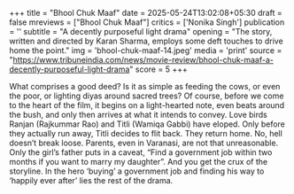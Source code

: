 +++
title = "Bhool Chuk Maaf"
date = 2025-05-24T13:02:08+05:30
draft = false
mreviews = ["Bhool Chuk Maaf"]
critics = ['Nonika Singh']
publication = ''
subtitle = "A decently purposeful light drama"
opening = "The story, written and directed by Karan Sharma, employs some deft touches to drive home the point."
img = 'bhool-chuk-maaf-14.jpeg'
media = 'print'
source = "https://www.tribuneindia.com/news/movie-review/bhool-chuk-maaf-a-decently-purposeful-light-drama"
score = 5
+++

What comprises a good deed? Is it as simple as feeding the cows, or even the poor, or lighting diyas around sacred trees? Of course, before we come to the heart of the film, it begins on a light-hearted note, even beats around the bush, and only then arrives at what it intends to convey. Love birds Ranjan (Rajkummar Rao) and Titli (Wamiqa Gabbi) have eloped. Only before they actually run away, Titli decides to flit back. They return home. No, hell doesn’t break loose. Parents, even in Varanasi, are not that unreasonable. Only the girl’s father puts in a caveat, “Find a government job within two months if you want to marry my daughter”. And you get the crux of the storyline. In the hero ‘buying’ a government job and finding his way to ‘happily ever after’ lies the rest of the drama.

